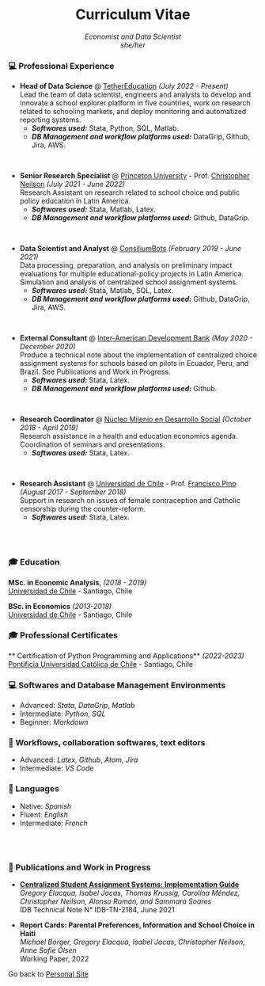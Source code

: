 <!-- # <center> Isabel M. Jacas </center> -->
# <center> Curriculum Vitae </center>
<center> <i>Economist and Data Scientist <br>
she/her <br> </i> </center>
<!--
<b>Contact Information</b> <br>
<i> [Email ConsiliumBots](mailto:isa@consiliumbots.com) / [Email TetherEd](mailto:isa@tether.education) </i> <br>
##### <i> [Schedule a meeting](|https://calendly.com/isajacas) </i> <br>
 -->
<!--
<b>Education</b>
<table border="0">
 <tr>
 <td><i style="font-size:12px"> 2018 - 2019</i></td>
 <td style="font-size:12px"><b>MSc. in Economic Analysis</b>, University of Chile. <i> Ranked 6/23</i></td>
 </tr>
 <tr>
 <td><i style="font-size:12px"> 2013 - 2019</i></td>
 <td style="font-size:12px"><b>BSc. in Economics</b>, University of Chile. <i> Ranked 4/54</i></td>
 </tr>
</table> -->

### 💻 Professional Experience

* **Head of Data Science** @ [TetherEducation](https://www.tether.education/) _(July 2022 - Present)_ <br>
Lead the team of data scientist, engineers and analysts to develop and innovate a school explorer platform in five countries, work on research related to schooling markets, and deploy monitoring and automatized reporting systems.
    * **_Softwares used:_** Stata, Python, SQL, Matlab.
    * **_DB Management and workflow platforms used:_** DataGrip, Github, Jira, AWS.
<br>

* **Senior Research Specialist** @ [Princeton University](https://irs.princeton.edu/) - Prof. [Christopher Neilson](https://christopherneilson.github.io/) _(July 2021 - June 2022)_ <br>
Research Assistant on research related to school choice and public policy education in Latin America.
    * **_Softwares used:_** Stata, Matlab, Latex.
    * **_DB Management and workflow platforms used:_** Github, DataGrip.
<br>

* **Data Scientist and Analyst** @ [ConsiliumBots](https://www.consiliumbots.com/) _(February 2019 - June 2021)_ <br>
Data processing, preparation, and analysis on preliminary impact evaluations for multiple educational-policy projects in Latin America. Simulation and analysis of centralized school assignment systems.
    * **_Softwares used:_** Stata, Matlab, SQL, Latex.
    * **_DB Management and workflow platforms used:_** Github, DataGrip, Jira, AWS.
<br>

* **External Consultant** @ [Inter-American Development Bank](https://www.iadb.org/) _(May 2020 - December 2020)_ <br>
Produce a technical note about the implementation of centralized choice assignment systems for schools based on pilots in Ecuador, Peru, and Brazil. See Publications and Work in Progress.</td>
    * **_Softwares used:_** Stata, Latex.
    * **_DB Management and workflow platforms used:_** Github.
<br>

* **Research Coordinator** @ [Núcleo Milenio en Desarrollo Social](https://nucleodesoc.cl/) _(October 2018 - April 2019)_ <br>
Research assistance in a health and education economics agenda. Coordination of seminars and presentations.</td>
    * **_Softwares used:_** Stata, Latex.
<br>

* **Research Assistant** @ [Universidad de Chile](https://fen.uchile.cl/) - Prof. [Francisco Pino](http://www.franciscopino.com/Site/Home.html) _(August 2017 - September 2018)_ <br>
Support in research on issues of female contraception and Catholic censorship during the counter-reform. </td>
    * **_Softwares used:_** Stata, Latex.
<br>
<br>

### 🎓 Education

**MSc. in Economic Analysis**, _(2018 - 2019)_<br>
[Universidad de Chile](https://www.uchile.cl/postgrados/92182/analisis-economico) - Santiago, Chile <br>

**BSc. in Economics** _(2013-2018)_<br>
[Universidad de Chile](https://fen.uchile.cl/) - Santiago, Chile <br>


### 🎓 Professional Certificates

** Certification of Python Programming and Applications** _(2022-2023)_<br>
[Pontificia Universidad Católica de Chile](https://www.ing.uc.cl/) - Santiago, Chile <br>


### 💻 Softwares and Database Management Environments
* Advanced: _Stata_, _DataGrip_, _Matlab_
* Intermediate: _Python_, _SQL_
* Beginner: _Markdown_



### 🔀 Workflows, collaboration softwares, text editors
* Advanced: _Latex_, _Github_, _Atom_, _Jira_
* Intermediate: _VS Code_


### 💬 Languages
* Native: _Spanish_
* Fluent: _English_
* Intermediate: _French_

<br><br>

### 📄 Publications and Work in Progress
* <b> [Centralized Student Assignment Systems: Implementation Guide](https://publications.iadb.org/publications/english/document/Centralized-Student-Assignment-Systems-Implementation-Guide.pdf) </b> <br> <i> Gregory Elacqua, Isabel Jacas, Thomas Krussig, Carolina Méndez, Christopher Neilson, Alonso Román, and Sammara Soares </i> <br> IDB Technical Note N° IDB-TN-2184, June 2021 <br>

* <b> Report Cards: Parental Preferences, Information and School Choice in Haiti </b> <br> <i> Michael Borger, Gregory Elacqua, Isabel Jacas, Christopher Neilson, Anne Sofie Olsen </i> <br> Working Paper, 2022 <br>


<!--
 <p style="font-size:12px">The Limits of (good) School Choice Mechanism Design to Reduce Segregation and Inequality: The case of Chile <br> <i> Isabel Jacas and Thomas Krussig </i> <br> Working Paper, 2021 <br>

  <p style="font-size:12px">The welfare effects of including household preferences in school assignment systems : Evidence from Ecuador <br> <i> Gregory Elacqua, Isabel Jacas, Thomas Krussig, Carolina Méndez, Christopher Neilson </i> <br> Working Paper, 2021 <br>

 <b>References</b>

<p style="font-size:12px">Christopher A. Neilson: <i>Ph.D Economics Yale University and Professor of Economics and Global Affairs at Yale University</i>, christopher.neilson@yale.edu <br>
<p style="font-size:12px">Fabián Duarte: <i>Ph.D Economics Yale University and Assistant Professor at Universidad de Chile</i>, fabduarte@fen.uchile.cl <br>
<p style="font-size:12px">Dante Contreras: <i>Ph.D Economics UCLA and Tenured Professor at Universidad de Chile</i>, dcontrer@fen.uchile.cl

 -->


 Go back to [Personal Site](https://isajacas.github.io/)
